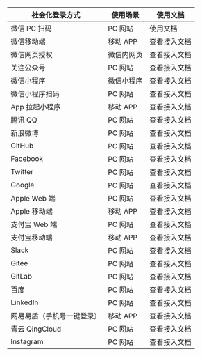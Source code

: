 | 社会化登录方式                     | 使用场景    | 使用文档                                                     |
|---------------------------|---------| ------------------------------------------------------------ |
| 微信 PC 扫码                  | PC 网站   | <router-link to="/connections/wechat-pc/" target="_blank">使用文档</router-link> |
| 微信移动端                     | 移动 APP  | <router-link to="/connections/wechat-mobile/" target="_blank">查看接入文档</router-link> |
| 微信网页授权                  | 微信内网页   | <router-link to="/connections/wechat-mp/" target="_blank">查看接入文档</router-link> |
| 关注公众号                  | PC 网站   | <router-link to="/connections/wechatmp-qrcode/" target="_blank">查看接入文档</router-link> |
| 微信小程序                | 微信小程序   | <router-link to="/connections/wechat-miniprogram/" target="_blank">查看接入文档</router-link> |
| 微信小程序扫码               | PC 网站   | <router-link to="/connections/wechat-miniprogram-qrconnect/" target="_blank">查看接入文档</router-link> |
| App 拉起小程序              | 移动 APP  | <router-link to="/connections/wechat-miniprogram-applaunch/" target="_blank">查看接入文档</router-link> |
| 腾讯 QQ                        | PC 网站   | <router-link to="/connections/qq/" target="_blank">查看接入文档</router-link> |
| 新浪微博                        | PC 网站   | <router-link to="/connections/weibo/" target="_blank">查看接入文档</router-link> |
| GitHub                    | PC 网站   | <router-link to="/connections/github/" target="_blank">查看接入文档</router-link> |
| Facebook                  | PC 网站   | <router-link to="/connections/facebook/" target="_blank">查看接入文档</router-link> |
| Twitter                   | PC 网站   | <router-link to="/connections/twitter/" target="_blank">查看接入文档</router-link> |
| Google                    | PC 网站   | <router-link to="/connections/google/" target="_blank">查看接入文档</router-link> |
| Apple Web 端| PC 网站   | <router-link to="/connections/apple-web/" target="_blank">查看接入文档</router-link> |
| Apple 移动端| 移动 APP  | <router-link to="/connections/apple/" target="_blank">查看接入文档</router-link> |
| 支付宝 Web 端                | PC 网站   | <router-link to="/connections/alipay-web/" target="_blank">查看接入文档</router-link> |
| 支付宝移动端                       | 移动 APP  | <router-link to="/connections/alipay/" target="_blank">查看接入文档</router-link> |
| Slack                     | PC 网站   | <router-link to="/connections/slack/" target="_blank">查看接入文档</router-link> |
| Gitee                 | PC 网站   | <router-link to="/connections/gitee/" target="_blank">查看接入文档</router-link> |
| GitLab                    | PC 网站   | <router-link to="/connections/gitlab/" target="_blank">查看接入文档</router-link> |
| 百度                        | PC 网站   | <router-link to="/connections/baidu/" target="_blank">查看接入文档</router-link> |
| LinkedIn                  | PC 网站   | <router-link to="/connections/linkedin/" target="_blank">查看接入文档</router-link> |
| 网易易盾（手机号一键登录）                   | 移动 APP  | <router-link to="/guides/oneauth/" target="_blank">查看接入文档</router-link> |
| 青云 QingCloud                 | PC 网站   | <router-link to="/connections/qingcloud/" target="_blank">查看接入文档</router-link> |
| Instagram                                | PC 网站        | <router-link to="/connections/instagram/" target="_blank">查看接入文档</router-link> |

